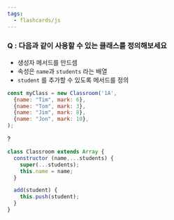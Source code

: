 ```yaml
---
tags:
  - flashcards/js
---
```

### Q : 다음과 같이 사용할 수 있는 클래스를 정의해보세요
- 생성자 메서드를 만드셈
- 속성은 `name`과 `students` 라는 배열
- `student` 를 추가할 수 있도록 메서드를 정의
```js
const myClass = new Classroom('1A',
  {name: "Tim", mark: 6},
  {name: "Tom", mark: 3},
  {name: "Jim", mark: 8},
  {name: "Jon", mark: 10},
);
```
?
```js
class Classroom extends Array {
  constructor (name,...students) {
    super(...students);
    this.name = name;
  }

  add(student) {
    this.push(student);
  }
}
```